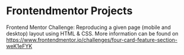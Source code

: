 # Frontendmentor Projects

Frontend Mentor Challenge: Reproducing a given page (mobile and desktop) layout using HTML & CSS.
More information can be found on https://www.frontendmentor.io/challenges/four-card-feature-section-weK1eFYK

